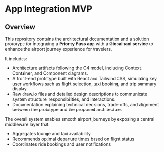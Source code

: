 # App Integration MVP

## Overview

This repository contains the architectural documentation and a solution prototype for integrating a **Priority Pass app** with a **Global taxi service** to enhance the airport journey experience for travelers.

It includes:

- Architecture artifacts following the C4 model, including Context, Container, and Component diagrams.
- A front-end prototype built with React and Tailwind CSS, simulating key user workflows such as flight selection, taxi booking, and trip summary display.
- Raw draw.io files and detailed design descriptions to communicate system structure, responsibilities, and interactions.
- Documentation explaining technical decisions, trade-offs, and alignment between the prototype and the proposed architecture.

The overall system enables smooth airport journeys by exposing a central middleware layer that:

- Aggregates lounge and taxi availability
- Recommends optimal departure times based on flight status
- Coordinates ride bookings and user notifications
